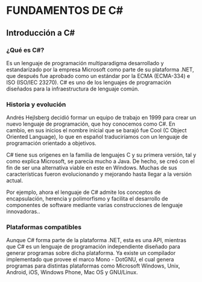 # FUNDAMENTOS DE C\#

## Introducción a C\#

### ¿Qué es C#?

 Es un lenguaje de programación multiparadigma desarrollado y estandarizado por la empresa Microsoft como parte de su plataforma .NET, que después fue aprobado como un estándar por la ECMA (ECMA-334) e ISO (ISO/IEC 23270). C# es uno de los lenguajes de programación diseñados para la infraestructura de lenguaje común.

### Historia y evolución

 Andrés Hejlsberg decidió formar un equipo de trabajo en 1999 para crear un nuevo lenguaje de programación, que hoy conocemos como C#. En cambio, en sus inicios el nombre inicial que se barajó fue Cool (C Object Oriented Language), lo que en español traduciríamos con un lenguaje de programación orientado a objetivos.

 C# tiene sus orígenes en la familia de lenguajes C y su primera versión, tal y como explica Microsoft, se parecía mucho a Java. De hecho, se creó con el fin de ser una alternativa viable en este en Windows. Muchas de sus características fueron evolucionando y mejorando hasta llegar a la versión actual.

 Por ejemplo, ahora el lenguaje de C# admite los conceptos de encapsulación, herencia y polimorfismo y facilita el desarrollo de componentes de software mediante varias construcciones de lenguaje innovadoras..

### Plataformas compatibles

 Aunque C# forma parte de la plataforma .NET, esta es una API, mientras que C# es un lenguaje de programación independiente diseñado para generar programas sobre dicha plataforma. Ya existe un compilador implementado que provee el marco Mono - DotGNU, el cual genera programas para distintas plataformas como Microsoft Windows, Unix, Android, iOS, Windows Phone, Mac OS y GNU/Linux.
